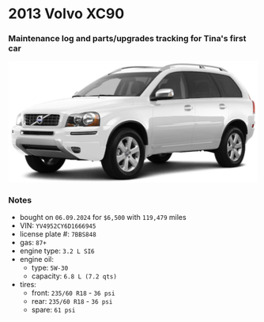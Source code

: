 # 2013 Volvo XC90


### Maintenance log and parts/upgrades tracking for Tina's first car


![](/pic.png)


### Notes
- bought on `06.09.2024` for `$6,500` with `119,479` miles
- VIN: `YV4952CY6D1666945`
- license plate #: `7BBS848`
- gas: `87+`
- engine type: `3.2 L SI6`
- engine oil:
  - type: `5W-30`
  - capacity: `6.8 L (7.2 qts)`
- tires:
  - front: `235/60 R18` - `36 psi`
  - rear:  `235/60 R18` - `36 psi`
  - spare: `61 psi`
